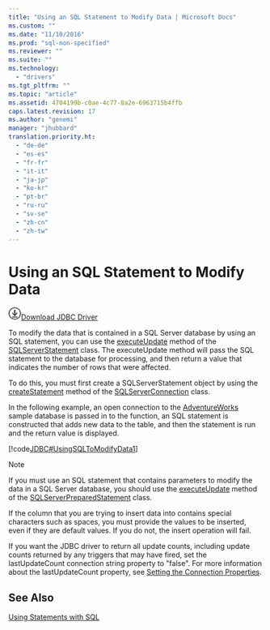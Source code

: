 ```yaml
---
title: "Using an SQL Statement to Modify Data | Microsoft Docs"
ms.custom: ""
ms.date: "11/10/2016"
ms.prod: "sql-non-specified"
ms.reviewer: ""
ms.suite: ""
ms.technology: 
  - "drivers"
ms.tgt_pltfrm: ""
ms.topic: "article"
ms.assetid: 4704199b-c0ae-4c77-8a2e-6963715b4ffb
caps.latest.revision: 17
ms.author: "genemi"
manager: "jhubbard"
translation.priority.ht: 
  - "de-de"
  - "es-es"
  - "fr-fr"
  - "it-it"
  - "ja-jp"
  - "ko-kr"
  - "pt-br"
  - "ru-ru"
  - "sv-se"
  - "zh-cn"
  - "zh-tw"
---
```

# Using an SQL Statement to Modify Data
![Download](../../ssdt/media/download.png)[Download JDBC Driver](http://go.microsoft.com/fwlink/?LinkId=245496)

  To modify the data that is contained in a SQL Server database by using an SQL statement, you can use the [executeUpdate](../../connect/jdbc/reference/executeupdate-method--sqlserverstatement-.md) method of the [SQLServerStatement](../../connect/jdbc/reference/sqlserverstatement-class.md) class. The executeUpdate method will pass the SQL statement to the database for processing, and then return a value that indicates the number of rows that were affected.  
  
 To do this, you must first create a SQLServerStatement object by using the [createStatement](../../connect/jdbc/reference/createstatement-method--sqlserverconnection-.md) method of the [SQLServerConnection](../../connect/jdbc/reference/sqlserverconnection-class.md) class.  
  
 In the following example, an open connection to the [AdventureWorks](http://msftdbprodsamples.codeplex.com/) sample database is passed in to the function, an SQL statement is constructed that adds new data to the table, and then the statement is run and the return value is displayed.  
  
 [!code[JDBC#UsingSQLToModifyData1](../../connect/jdbc/codesnippet/Java/using-an-sql-statement-to-modify-data_1.java)]  
  
> [!NOTE]  
>  If you must use an SQL statement that contains parameters to modify the data in a SQL Server database, you should use the [executeUpdate](../../connect/jdbc/reference/executeupdate-method--sqlserverpreparedstatement-.md) method of the [SQLServerPreparedStatement](../../connect/jdbc/reference/sqlserverpreparedstatement-class.md) class.  
>   
>  If the column that you are trying to insert data into contains special characters such as spaces, you must provide the values to be inserted, even if they are default values. If you do not, the insert operation will fail.  
>   
>  If you want the JDBC driver to return all update counts, including update counts returned by any triggers that may have fired, set the lastUpdateCount connection string property to "false". For more information about the lastUpdateCount property, see [Setting the Connection Properties](../../connect/jdbc/setting-the-connection-properties.md).  
  
## See Also  
 [Using Statements with SQL](../../connect/jdbc/using-statements-with-sql.md)  
  
  